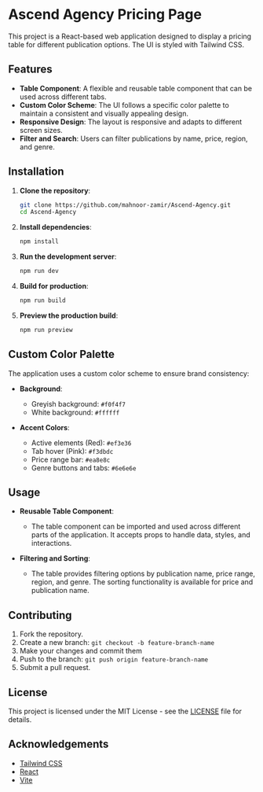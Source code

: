 # Ascend Agency Pricing Page

This project is a React-based web application designed to display a pricing table for different publication options. The UI is styled with Tailwind CSS.
## Features

- **Table Component**: A flexible and reusable table component that can be used across different tabs.
- **Custom Color Scheme**: The UI follows a specific color palette to maintain a consistent and visually appealing design.
- **Responsive Design**: The layout is responsive and adapts to different screen sizes.
- **Filter and Search**: Users can filter publications by name, price, region, and genre.

## Installation

1. **Clone the repository**:

    ```bash
    git clone https://github.com/mahnoor-zamir/Ascend-Agency.git
    cd Ascend-Agency
    ```

2. **Install dependencies**:

    ```bash
    npm install
    ```

3. **Run the development server**:

    ```bash
    npm run dev
    ```

4. **Build for production**:

    ```bash
    npm run build
    ```

5. **Preview the production build**:

    ```bash
    npm run preview
    ```

## Custom Color Palette

The application uses a custom color scheme to ensure brand consistency:

- **Background**:
  - Greyish background: `#f0f4f7`
  - White background: `#ffffff`

- **Accent Colors**:
  - Active elements (Red): `#ef3e36`
  - Tab hover (Pink): `#f3dbdc`
  - Price range bar: `#ea8e8c`
  - Genre buttons and tabs: `#6e6e6e`

## Usage

- **Reusable Table Component**:
  - The table component can be imported and used across different parts of the application. It accepts props to handle data, styles, and interactions.
  
- **Filtering and Sorting**:
  - The table provides filtering options by publication name, price range, region, and genre. The sorting functionality is available for price and publication name.

## Contributing

1. Fork the repository.
2. Create a new branch: `git checkout -b feature-branch-name`
3. Make your changes and commit them 
4. Push to the branch: `git push origin feature-branch-name`
5. Submit a pull request.

## License

This project is licensed under the MIT License - see the [LICENSE](LICENSE) file for details.

## Acknowledgements

- [Tailwind CSS](https://tailwindcss.com/)
- [React](https://reactjs.org/)
- [Vite](https://vitejs.dev/)
